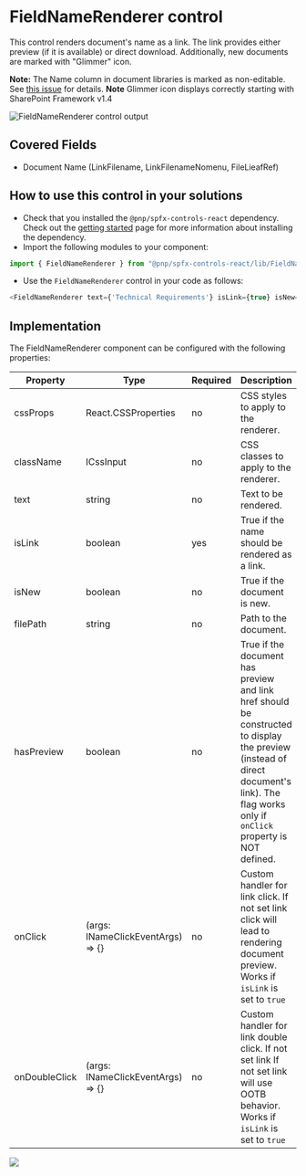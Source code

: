 # FieldNameRenderer control

This control renders document's name as a link. The link provides either preview (if it is available) or direct download. Additionally, new documents are marked with "Glimmer" icon.

**Note:** The Name column in document libraries is marked as non-editable. See [this issue](https://github.com/sharepoint/sp-dev-docs/issues/1207) for details.
**Note** Glimmer icon displays correctly starting with SharePoint Framework v1.4

![FieldNameRenderer control output](../../assets/FieldNameRenderer.png)

## Covered Fields

- Document Name (LinkFilename, LinkFilenameNomenu, FileLieafRef)

## How to use this control in your solutions

- Check that you installed the `@pnp/spfx-controls-react` dependency. Check out the [getting started](../../#getting-started) page for more information about installing the dependency.
- Import the following modules to your component:

```TypeScript
import { FieldNameRenderer } from "@pnp/spfx-controls-react/lib/FieldNameRenderer";
```

- Use the `FieldNameRenderer` control in your code as follows:

```TypeScript
<FieldNameRenderer text={'Technical Requirements'} isLink={true} isNew={false} filePath={'https://contoso.sharepoint.com/Documents/tech-requirements.pdf'} className={'some-class'} cssProps={{ background: '#f00' }} />
```

## Implementation

The FieldNameRenderer component can be configured with the following properties:

| Property | Type | Required | Description |
| ---- | ---- | ---- | ---- |
| cssProps | React.CSSProperties | no | CSS styles to apply to the renderer. |
| className | ICssInput | no | CSS classes to apply to the renderer. |
| text | string | no | Text to be rendered. |
| isLink | boolean | yes | True if the name should be rendered as a link. |
| isNew | boolean | no | True if the document is new. |
| filePath | string | no | Path to the document. |
| hasPreview | boolean | no | True if the document has preview and link href should be constructed to display the preview (instead of direct document's link). The flag works only if `onClick` property is NOT defined.  |
| onClick | (args: INameClickEventArgs) => {} | no | Custom handler for link click. If not set link click will lead to rendering document preview. Works if `isLink` is set to `true` |
| onDoubleClick | (args: INameClickEventArgs) => {} | no | Custom handler for link double click. If not set link If not set link will use OOTB behavior. Works if `isLink` is set to `true`  |

![](https://telemetry.sharepointpnp.com/sp-dev-fx-controls-react/wiki/controls/fields/FieldNameRenderer)
